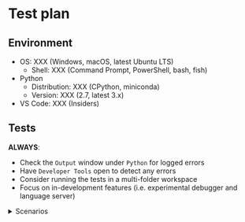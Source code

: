 # Test plan

## Environment

-   OS: XXX (Windows, macOS, latest Ubuntu LTS)
    -   Shell: XXX (Command Prompt, PowerShell, bash, fish)
-   Python
    -   Distribution: XXX (CPython, miniconda)
    -   Version: XXX (2.7, latest 3.x)
-   VS Code: XXX (Insiders)

## Tests

**ALWAYS**:

-   Check the `Output` window under `Python` for logged errors
-   Have `Developer Tools` open to detect any errors
-   Consider running the tests in a multi-folder workspace
-   Focus on in-development features (i.e. experimental debugger and language server)

<details>
  <summary>Scenarios</summary>

### [Environment](https://code.visualstudio.com/docs/python/environments)

#### Interpreters

-   [ ] Interpreter is [shown in the status bar](https://code.visualstudio.com/docs/python/environments#_choosing-an-environment)
-   [ ] An interpreter can be manually specified using the [`Select Interpreter` command](https://code.visualstudio.com/docs/python/environments#_choosing-an-environment)
-   [ ] Detected system-installed interpreters
-   [ ] Detected an Anaconda installation
-   [ ] (Linux/macOS) Detected all interpreters installed w/ [pyenv](https://github.com/pyenv/pyenv) detected
-   [ ] [`"python.pythonPath"`](https://code.visualstudio.com/docs/python/environments#_manually-specifying-an-interpreter) triggers an update in the status bar
-   [ ] `Run Python File in Terminal`
-   [ ] `Run Selection/Line in Python Terminal`
    -   [ ] Right-click
    -   [ ] Command
    -   [ ] `Shift+Enter`

#### Terminal

Sample file:

```python
import requests
request = requests.get("https://drive.google.com/uc?export=download&id=1_9On2-nsBQIw3JiY43sWbrF8EjrqrR4U")
with open("survey2017.zip", "wb") as file:
    file.write(request.content)
import zipfile
with zipfile.ZipFile('survey2017.zip') as zip:
    zip.extractall('survey2017')
import shutil, os
shutil.move('survey2017/survey_results_public.csv','survey2017.csv')
shutil.rmtree('survey2017')
os.remove('survey2017.zip')
```

-   [ ] _Shift+Enter_ to send selected code in sample file to terminal works

#### Virtual environments

**ALWAYS**:

-   Use the latest version of Anaconda
-   Realize that `conda` is slow
-   Create an environment with a space in their path somewhere as well as upper and lowercase characters
-   Make sure that you do not have `python.pythonPath` specified in your `settings.json` when testing automatic detection
-   Do note that the `Select Interpreter` drop-down window scrolls

-   [ ] Detected a single virtual environment at the top-level of the workspace folder on Mac when when `python` command points to default Mac Python installation or `python` command fails in the terminal.
    -   [ ] Appropriate suffix label specified in status bar (e.g. `(venv)`)
-   [ ] Detected a single virtual environment at the top-level of the workspace folder on Windows when `python` fails in the terminal.
    -   [ ] Appropriate suffix label specified in status bar (e.g. `(venv)`)
-   [ ] Detected a single virtual environment at the top-level of the workspace folder
    -   [ ] Appropriate suffix label specified in status bar (e.g. `(venv)`)
    -   [ ] [`Create Terminal`](https://code.visualstudio.com/docs/python/environments#_activating-an-environment-in-the-terminal) works
        -   [ ] Steals focus
        -   [ ] `"python.terminal.activateEnvironment": false` deactivates automatically running the activation script in the terminal
    -   [ ] After the language server downloads it is able to complete its analysis of the environment w/o requiring a restart
-   [ ] Detect multiple virtual environments contained in the directory specified in `"python.venvPath"`
-   [ ] Detected all [conda environments created with an interpreter](https://code.visualstudio.com/docs/python/environments#_conda-environments)
    -   [ ] Appropriate suffix label specified in status bar (e.g. `(condaenv)`)
    -   [ ] Prompted to install Pylint
        -   [ ] Asked whether to install using conda or pip
        -   [ ] Installs into environment
    -   [ ] [`Create Terminal`](https://code.visualstudio.com/docs/python/environments#_activating-an-environment-in-the-terminal) works
        -   [ ] `"python.terminal.activateEnvironment": false` deactivates automatically running the activation script in the terminal
    -   [ ] After the language server downloads it is able to complete its analysis of the environment w/o requiring a restart
-   [ ] (Linux/macOS until [`-m` is supported](https://github.com/Microsoft/vscode-python/issues/978)) Detected the virtual environment created by [pipenv](https://docs.pipenv.org/)
    -   [ ] Appropriate suffix label specified in status bar (e.g. `(pipenv)`)
    -   [ ] Prompt to install Pylint uses `pipenv install --dev`
    -   [ ] [`Create Terminal`](https://code.visualstudio.com/docs/python/environments#_activating-an-environment-in-the-terminal) works
        -   [ ] `"python.terminal.activateEnvironment": false` deactivates automatically running the activation script in the terminal
    -   [ ] After the language server downloads it is able to complete its analysis of the environment w/o requiring a restart
-   [ ] (Linux/macOS) Virtual environments created under `{workspaceFolder}/.direnv/python-{python_version}` are detected (for [direnv](https://direnv.net/) and its [`layout python3`](https://github.com/direnv/direnv/blob/master/stdlib.sh) support)
    -   [ ] Appropriate suffix label specified in status bar (e.g. `(venv)`)

#### [Environment files](https://code.visualstudio.com/docs/python/environments#_environment-variable-definitions-file)

Sample files:

```python
# example.py
import os
print('Hello,', os.environ.get('WHO'), '!')
```

```
# .env
WHO=world
PYTHONPATH=some/path/somewhere
SPAM='hello ${WHO}'
```

**ALWAYS**:

-   Make sure to use `Reload Window` between tests to reset your environment
-   Note that environment files only apply under the debugger and Jedi

-   [ ] Environment variables in a `.env` file are exposed when running under the debugger
-   [ ] `"python.envFile"` allows for specifying an environment file manually (e.g. Jedi picks up `PYTHONPATH` changes)
-   [ ] `envFile` in a `launch.json` configuration works
-   [ ] simple variable substitution works

#### [Debugging](https://code.visualstudio.com/docs/python/environments#_python-interpreter-for-debugging)

-   [ ] `pythonPath` setting in your `launch.json` overrides your `python.pythonPath` default setting

### [Linting](https://code.visualstudio.com/docs/python/linting)

**ALWAYS**:

-   Check under the `Problems` tab to see e.g. if a linter is raising errors

#### Language server

-   [ ] LS is downloaded using HTTP (no SSL) when the "http.proxyStrictSSL" setting is false
-   [ ] An item with a cloud icon appears in the status bar indicating progress while downloading the language server
-   [ ] Installing [`requests`](https://pypi.org/project/requests/) in virtual environment is detected
    -   [ ] Import of `requests` without package installed is flagged as unresolved
    -   [ ] Create a virtual environment
    -   [ ] Install `requests` into the virtual environment

#### Pylint/default linting

[Prompting to install Pylint is covered under `Environments` above]

For testing the disablement of the default linting rules for Pylint:

```ini
# pylintrc
[MESSAGES CONTROL]
enable=bad-names
```

```python3
# example.py
foo = 42  # Marked as a disallowed name.
```

-   [ ] Installation via the prompt installs Pylint as appropriate
    -   [ ] Uses `--user` for system-install of Python
    -   [ ] Installs into a virtual environment environment directly
-   [ ] Pylint works
-   [ ] `"python.linting.pylintUseMinimalCheckers": false` turns off the default rules w/ no `pylintrc` file present
-   [ ] The existence of a `pylintrc` file turns off the default rules

#### Other linters

**Note**:

-   You can use the `Run Linting` command to run a newly installed linter
-   When the extension installs a new linter, it turns off all other linters

-   [ ] flake8 works
    -   [ ] `Select linter` lists the linter and installs it if necessary
-   [ ] mypy works
    -   [ ] `Select linter` lists the linter and installs it if necessary
-   [ ] pycodestyle works
    -   [ ] `Select linter` lists the linter and installs it if necessary
-   [ ] prospector works
    -   [ ] `Select linter` lists the linter and installs it if necessary
-   [ ] pydocstyle works
    -   [ ] `Select linter` lists the linter and installs it if necessary
-   [ ] pylama works
    -   [ ] `Select linter` lists the linter and installs it if necessary
-   [ ] 3 or more linters work simultaneously (make sure you have turned on the linters in your `settings.json`)
    -   [ ] `Run Linting` runs all activated linters
    -   [ ] `"python.linting.enabled": false` disables all linters
    -   [ ] The `Enable Linting` command changes `"python.linting.enabled"`
-   [ ] `"python.linting.lintOnSave` works

### [Editing](https://code.visualstudio.com/docs/python/editing)

#### [IntelliSense](https://code.visualstudio.com/docs/python/editing#_autocomplete-and-intellisense)

Please also test for general accuracy on the most "interesting" code you can find.

-   [ ] `"python.autoComplete.extraPaths"` works
-   [ ] `"python.autocomplete.addBrackets": true` causes auto-completion of functions to append `()`
-   [ ] Auto-completions works

#### [Formatting](https://code.visualstudio.com/docs/python/editing#_formatting)

Sample file:

```python
# There should be _some_ change after running `Format Document`.
import os,sys;
def foo():pass
```

-   [ ] Prompted to install a formatter if none installed and `Format Document` is run
    -   [ ] Installing `autopep8` works
    -   [ ] Installing `black` works
    -   [ ] Installing `yapf` works
-   [ ] Formatters work with default settings (i.e. `"python.formatting.provider"` is specified but not matching `*Path`or `*Args` settings)
    -   [ ] autopep8
    -   [ ] black
    -   [ ] yapf
-   [ ] Formatters work when appropriate `*Path` and `*Args` settings are specified (use absolute paths; use `~` if possible)
    -   [ ] autopep8
    -   [ ] black
    -   [ ] yapf
-   [ ] `"editor.formatOnType": true` works and has expected results

#### [Refactoring](https://code.visualstudio.com/docs/python/editing#_refactoring)

-   [ ] [`Extract Variable`](https://code.visualstudio.com/docs/python/editing#_extract-variable) works
    -   [ ] You are prompted to install `rope` if it is not already available
-   [ ] [`Extract method`](https://code.visualstudio.com/docs/python/editing#_extract-method) works
    -   [ ] You are prompted to install `rope` if it is not already available
-   [ ] [`Sort Imports`](https://code.visualstudio.com/docs/python/editing#_sort-imports) works

### [Debugging](https://code.visualstudio.com/docs/python/debugging)

-   [ ] [Configurations](https://code.visualstudio.com/docs/python/debugging#_debugging-specific-app-types) work (see [`package.json`](https://github.com/Microsoft/vscode-python/blob/main/package.json) and the `"configurationSnippets"` section for all of the possible configurations)
-   [ ] Running code from start to finish w/ no special debugging options (e.g. no breakpoints)
-   [ ] Breakpoint-like things
    -   [ ] Breakpoint
        -   [ ] Set
        -   [ ] Hit
    -   [ ] Conditional breakpoint
        -   [ ] Expression
            -   [ ] Set
            -   [ ] Hit
        -   [ ] Hit count
            -   [ ] Set
            -   [ ] Hit
    -   [ ] Logpoint
        -   [ ] Set
        -   [ ] Hit
-   [ ] Stepping
    -   [ ] Over
    -   [ ] Into
    -   [ ] Out
-   [ ] Can inspect variables
    -   [ ] Through hovering over variable in code
    -   [ ] `Variables` section of debugger sidebar
-   [ ] [Remote debugging](https://code.visualstudio.com/docs/python/debugging#_remote-debugging) works
    -   [ ] ... over SSH
    -   [ ] ... on other branches
-   [ ] [App Engine](https://code.visualstudio.com/docs/python/debugging#_google-app-engine-debugging)

### [Unit testing](https://code.visualstudio.com/docs/python/unit-testing)

#### [`unittest`](https://code.visualstudio.com/docs/python/unit-testing#_unittest-configuration-settings)

```python
import unittest

MODULE_SETUP = False


def setUpModule():
    global MODULE_SETUP
    MODULE_SETUP = True


class PassingSetupTests(unittest.TestCase):
    CLASS_SETUP = False
    METHOD_SETUP = False

    @classmethod
    def setUpClass(cls):
        cls.CLASS_SETUP = True

    def setUp(self):
        self.METHOD_SETUP = True

    def test_setup(self):
        self.assertTrue(MODULE_SETUP)
        self.assertTrue(self.CLASS_SETUP)
        self.assertTrue(self.METHOD_SETUP)


class PassingTests(unittest.TestCase):

    def test_passing(self):
        self.assertEqual(42, 42)

    def test_passing_still(self):
        self.assertEqual("silly walk", "silly walk")


class FailingTests(unittest.TestCase):

    def test_failure(self):
        self.assertEqual(42, -13)

    def test_failure_still(self):
        self.assertEqual("I'm right!", "no, I am!")
```

-   [ ] `Run All Unit Tests` triggers the prompt to configure the test runner
-   [ ] Tests are discovered (as shown by code lenses on each test)
    -   [ ] Code lens for a class runs all tests for that class
    -   [ ] Code lens for a method runs just that test
        -   [ ] `Run Test` works
        -   [ ] `Debug Test` works
        -   [ ] Module/suite setup methods are also run (run the `test_setup` method to verify)
-   [ ] while debugging tests, an uncaught exception in a test does not
        cause `debugpy` to raise `SystemExit` exception.

#### [`pytest`](https://code.visualstudio.com/docs/python/unit-testing#_pytest-configuration-settings)

```python
def test_passing():
    assert 42 == 42

def test_failure():
    assert 42 == -13
```

-   [ ] `Run All Unit Tests` triggers the prompt to configure the test runner
    -   [ ] `pytest` gets installed
-   [ ] Tests are discovered (as shown by code lenses on each test)
    -   [ ] `Run Test` works
    -   [ ] `Debug Test` works
-   [ ] A `Diagnostic` is shown in the problems pane for each failed/skipped test
    -   [ ] The `Diagnostic`s are organized according to the file the test was executed from (not necessarily the file it was defined in)
    -   [ ] The appropriate `DiagnosticRelatedInformation` is shown for each `Diagnostic`
    -   [ ] The `DiagnosticRelatedInformation` reflects the traceback for the test

#### [`nose`](https://code.visualstudio.com/docs/python/unit-testing#_nose-configuration-settings)

```python
def test_passing():
    assert 42 == 42

def test_failure():
    assert 42 == -13
```

-   [ ] `Run All Unit Tests` triggers the prompt to configure the test runner
    -   [ ] Nose gets installed
-   [ ] Tests are discovered (as shown by code lenses on each test)
    -   [ ] `Run Test` works
    -   [ ] `Debug Test` works

#### General

-   [ ] Code lenses appears
    -   [ ] `Run Test` lens works (and status bar updates as appropriate)
    -   [ ] `Debug Test` lens works
    -   [ ] Appropriate ✔/❌ shown for each test
-   [ ] Status bar is functioning
    -   [ ] Appropriate test results displayed
    -   [ ] `Run All Unit Tests` works
    -   [ ] `Discover Unit Tests` works (resets tests result display in status bar)
    -   [ ] `Run Unit Test Method ...` works
    -   [ ] `View Unit Test Output` works
    -   [ ] After having at least one failure, `Run Failed Tests` works
-   [ ] `Configure Unit Tests` works
    -   [ ] quick pick for framework (and its settings)
    -   [ ] selected framework enabled in workspace settings
    -   [ ] framework's config added (and old config removed)
    -   [ ] other frameworks disabled in workspace settings
-   [ ] `Configure Unit Tests` does not close if it loses focus
-   [ ] Cancelling configuration does not leave incomplete settings
-   [ ] The first `"request": "test"` entry in launch.json is used for running unit tests
